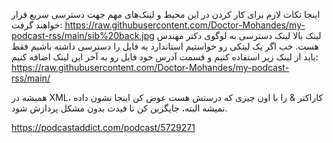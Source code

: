 اینجا نکات لازم برای کار کردن در این محیط و لینک‌های مهم جهت دسترسی سریع قرار خواهند گرفت:
https://raw.githubusercontent.com/Doctor-Mohandes/my-podcast-rss/main/sib%20back.jpg
لینک بالا لینک دسترسی به لوگوی دکتر مهندس هست. 
خب اگر یک لینکی رو خواستیم استاندارد به فایل را دسترسی داشته باشیم فقط باید از لینک زیر استفاده کنیم و قسمت آدرس خود فایل رو به آخر این لینک اضافه کنیم: 
https://raw.githubusercontent.com/Doctor-Mohandes/my-podcast-rss/main/

همیشه در XML، کاراکتر & را با اون چیزی که درستش هست عوض کن اینجا نشون داده نمیشه البته، جایگزین کن تا فیدت بدون مشکل پردازش شود.

https://podcastaddict.com/podcast/5729271
